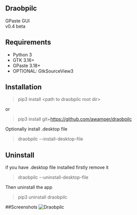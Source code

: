 ## Draobpilc
GPaste GUI  
v0.4 beta

## Requirements
* Python 3
* GTK 3.16+
* GPaste 3.18+
* OPTIONAL: GtkSourceView3

## Installation
> pip3 install \<path to draobpilc root dir\>  

or

> pip3 install git+https://github.com/awamper/draobpilc

Optionally install .desktop file
> draobpilc --install-desktop-file

## Uninstall
if you have .desktop file installed firstly remove it
> draobpilc --uninstall-desktop-file

Then uninstall the app
> pip3 uninstall draobpilc

##Screenshots
![Draobpilc](/screenshots/1.png)

